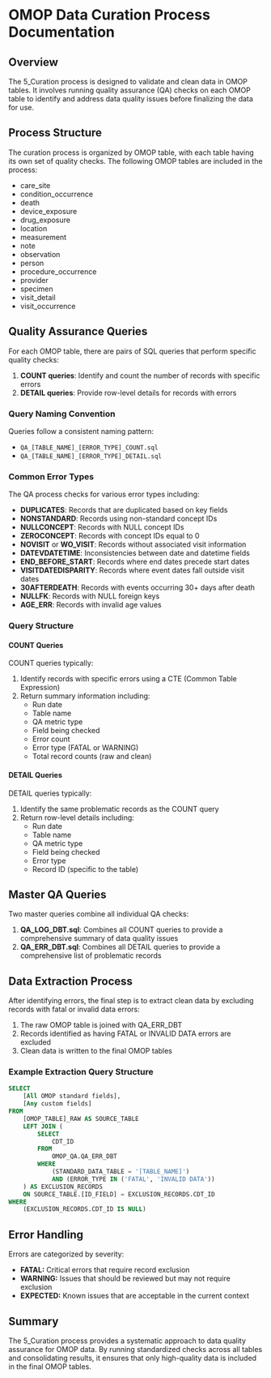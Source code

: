 # OMOP Data Curation Process Documentation

## Overview

The 5_Curation process is designed to validate and clean data in OMOP tables. It involves running quality assurance (QA) checks on each OMOP table to identify and address data quality issues before finalizing the data for use.

## Process Structure

The curation process is organized by OMOP table, with each table having its own set of quality checks. The following OMOP tables are included in the process:

- care_site
- condition_occurrence
- death
- device_exposure
- drug_exposure
- location
- measurement
- note
- observation
- person
- procedure_occurrence
- provider
- specimen
- visit_detail
- visit_occurrence

## Quality Assurance Queries

For each OMOP table, there are pairs of SQL queries that perform specific quality checks:

1. **COUNT queries**: Identify and count the number of records with specific errors
2. **DETAIL queries**: Provide row-level details for records with errors

### Query Naming Convention

Queries follow a consistent naming pattern:
- `QA_[TABLE_NAME]_[ERROR_TYPE]_COUNT.sql`
- `QA_[TABLE_NAME]_[ERROR_TYPE]_DETAIL.sql`

### Common Error Types

The QA process checks for various error types including:

- **DUPLICATES**: Records that are duplicated based on key fields
- **NONSTANDARD**: Records using non-standard concept IDs
- **NULLCONCEPT**: Records with NULL concept IDs
- **ZEROCONCEPT**: Records with concept IDs equal to 0
- **NOVISIT** or **WO_VISIT**: Records without associated visit information
- **DATEVDATETIME**: Inconsistencies between date and datetime fields
- **END_BEFORE_START**: Records where end dates precede start dates
- **VISITDATEDISPARITY**: Records where event dates fall outside visit dates
- **30AFTERDEATH**: Records with events occurring 30+ days after death
- **NULLFK**: Records with NULL foreign keys
- **AGE_ERR**: Records with invalid age values

### Query Structure

#### COUNT Queries

COUNT queries typically:
1. Identify records with specific errors using a CTE (Common Table Expression)
2. Return summary information including:
   - Run date
   - Table name
   - QA metric type
   - Field being checked
   - Error count
   - Error type (FATAL or WARNING)
   - Total record counts (raw and clean)

#### DETAIL Queries

DETAIL queries typically:
1. Identify the same problematic records as the COUNT query
2. Return row-level details including:
   - Run date
   - Table name
   - QA metric type
   - Field being checked
   - Error type
   - Record ID (specific to the table)

## Master QA Queries

Two master queries combine all individual QA checks:

1. **QA_LOG_DBT.sql**: Combines all COUNT queries to provide a comprehensive summary of data quality issues
2. **QA_ERR_DBT.sql**: Combines all DETAIL queries to provide a comprehensive list of problematic records

## Data Extraction Process

After identifying errors, the final step is to extract clean data by excluding records with fatal or invalid data errors:

1. The raw OMOP table is joined with QA_ERR_DBT
2. Records identified as having FATAL or INVALID DATA errors are excluded
3. Clean data is written to the final OMOP tables

### Example Extraction Query Structure

```sql
SELECT
    [All OMOP standard fields],
    [Any custom fields]
FROM 
    [OMOP_TABLE]_RAW AS SOURCE_TABLE
    LEFT JOIN (
        SELECT 
            CDT_ID
        FROM 
            OMOP_QA.QA_ERR_DBT
        WHERE 
            (STANDARD_DATA_TABLE = '[TABLE_NAME]')
            AND (ERROR_TYPE IN ('FATAL', 'INVALID DATA'))
    ) AS EXCLUSION_RECORDS
    ON SOURCE_TABLE.[ID_FIELD] = EXCLUSION_RECORDS.CDT_ID
WHERE 
    (EXCLUSION_RECORDS.CDT_ID IS NULL)

```

## Error Handling
Errors are categorized by severity:

- **FATAL:** Critical errors that require record exclusion
- **WARNING:** Issues that should be reviewed but may not require exclusion
- **EXPECTED:** Known issues that are acceptable in the current context

## Summary
The 5_Curation process provides a systematic approach to data quality assurance for OMOP data. By running standardized checks across all tables and consolidating results, it ensures that only high-quality data is included in the final OMOP tables.    